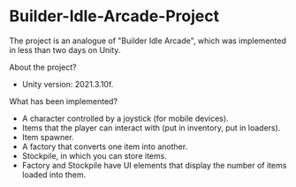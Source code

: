 # Builder-Idle-Arcade-Project

The project is an analogue of "Builder Idle Arcade", which was implemented in less than two days on Unity.

About the project?
- Unity version: 2021.3.10f.

What has been implemented?
- A character controlled by a joystick (for mobile devices).
- Items that the player can interact with (put in inventory, put in loaders).
- Item spawner.
- A factory that converts one item into another.
- Stockpile, in which you can store items.
- Factory and Stockpile have UI elements that display the number of items loaded into them.

